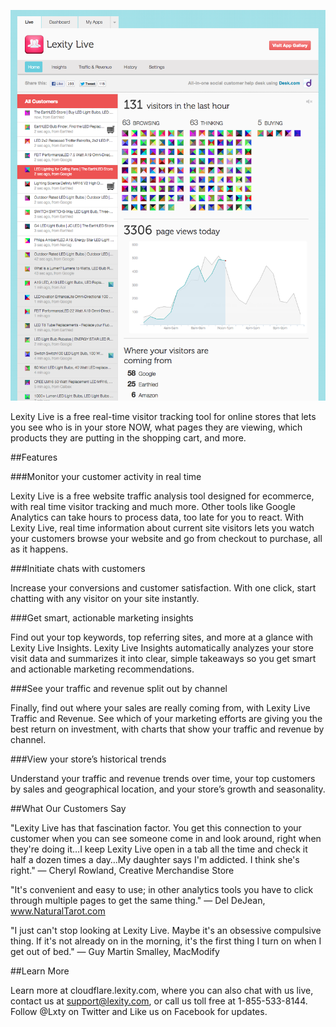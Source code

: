 ![Lexity Live home page](live-homepage.png)

Lexity Live is a free real-time visitor tracking tool for online stores that lets you see who is in your store NOW, what pages they are viewing, which products they are putting in the shopping cart, and more.

##Features

###Monitor your customer activity in real time

Lexity Live is a free website traffic analysis tool designed for ecommerce, with real time visitor tracking and much more. Other tools like Google Analytics can take hours to process data, too late for you to react. With Lexity Live, real time information about current site visitors lets you watch your customers browse your website and go from checkout to purchase, all as it happens.

###Initiate chats with customers

Increase your conversions and customer satisfaction. With one click, start chatting with any visitor on your site instantly.

###Get smart, actionable marketing insights

Find out your top keywords, top referring sites, and more at a glance with Lexity Live Insights. Lexity Live Insights automatically analyzes your store visit data and summarizes it into clear, simple takeaways so you get smart and actionable marketing recommendations.

###See your traffic and revenue split out by channel

Finally, find out where your sales are really coming from, with Lexity Live Traffic and Revenue. See which of your marketing efforts are giving you the best return on investment, with charts that show your traffic and revenue by channel.

###View your store’s historical trends

Understand your traffic and revenue trends over time, your top customers by sales and geographical location, and your store’s growth and seasonality.

##What Our Customers Say

"Lexity Live has that fascination factor. You get this connection to your customer when you can see someone come in and look around, right when they're doing it…I keep Lexity Live open in a tab all the time and check it half a dozen times a day…My daughter says I'm addicted. I think she's right." — Cheryl Rowland, Creative Merchandise Store

"It's convenient and easy to use; in other analytics tools you have to click through multiple pages to get the same thing." — Del DeJean, www.NaturalTarot.com

"I just can't stop looking at Lexity Live. Maybe it's an obsessive compulsive thing. If it's not already on in the morning, it's the first thing I turn on when I get out of bed." — Guy Martin Smalley, MacModify

##Learn More

Learn more at cloudflare.lexity.com, where you can also chat with us live, contact us at support@lexity.com, or call us toll free at 1-855-533-8144. Follow @Lxty on Twitter and Like us on Facebook for updates.